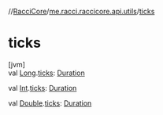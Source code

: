 //[RacciCore](../../index.md)/[me.racci.raccicore.api.utils](index.md)/[ticks](ticks.md)

# ticks

[jvm]\
val [Long](https://kotlinlang.org/api/latest/jvm/stdlib/kotlin/-long/index.html).[ticks](ticks.md): [Duration](https://kotlinlang.org/api/latest/jvm/stdlib/kotlin.time/-duration/index.html)

val [Int](https://kotlinlang.org/api/latest/jvm/stdlib/kotlin/-int/index.html).[ticks](ticks.md): [Duration](https://kotlinlang.org/api/latest/jvm/stdlib/kotlin.time/-duration/index.html)

val [Double](https://kotlinlang.org/api/latest/jvm/stdlib/kotlin/-double/index.html).[ticks](ticks.md): [Duration](https://kotlinlang.org/api/latest/jvm/stdlib/kotlin.time/-duration/index.html)
